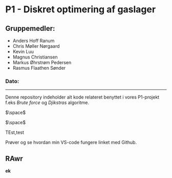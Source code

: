 # P1 - Diskret optimering af gaslager

## Gruppemedler:
- Anders Hoff Ranum
- Chris Møller Nørgaard
- Kevin Luu
- Magnus Christiansen
- Markus Øhrstrøm Pedersen
- Rasmus Flaathen Sønder

### Dato:

****

Denne repository indeholder alt kode relateret benyttet i vores P1-projekt f.eks *Brute force* og *Djikstras* algoritme.

$\space$

$\space$

TEst,test

Prøver og se hvordan min VS-code fungere linket med Github.

## RAwr
 **ek**
